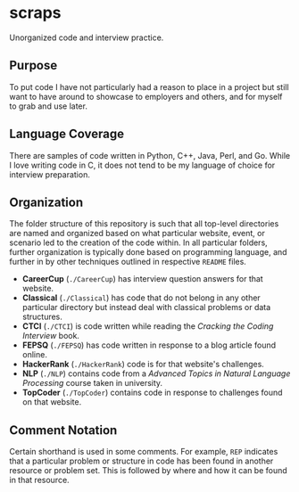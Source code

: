 # scraps
Unorganized code and interview practice.

## Purpose

To put code I have not particularly had a reason to place in a project but 
still want to have around to showcase to employers and others, and for myself 
to grab and use later.

## Language Coverage

There are samples of code written in Python, C++, Java, Perl, and Go. While I 
love writing code in C, it does not tend to be my language of choice for 
interview preparation.

## Organization
 
The folder structure of this repository is such that all top-level directories 
are named and organized based on what particular website, event, or scenario 
led to the creation of the code within. In all particular folders, further 
organization is typically done based on programming language, and further in by 
other techniques outlined in respective `README` files.

  - **CareerCup** (`./CareerCup`) has interview question answers for that website.
  - **Classical** (`./Classical`) has code that do not belong in any other particular directory but instead deal with classical problems or data structures.
  - **CTCI** (`./CTCI`) is code written while reading the *Cracking the Coding Interview* book.
  - **FEPSQ** (`./FEPSQ`) has code written in response to a blog article found online.
  - **HackerRank** (`./HackerRank`) code is for that website's challenges.
  - **NLP** (`./NLP`) contains code from a *Advanced Topics in Natural Language Processing* course taken in university.
  - **TopCoder** (`./TopCoder`) contains code in response to challenges found on that website.

## Comment Notation

Certain shorthand is used in some comments. For example, `REP` indicates that a 
particular problem or structure in code has been found in another resource or 
problem set. This is followed by where and how it can be found in that 
resource.
